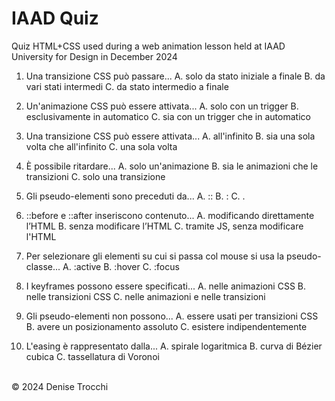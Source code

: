 # IAAD Quiz
Quiz HTML+CSS used during a web animation lesson held at IAAD University for Design in December 2024
<br>

1. Una transizione CSS può passare...
  A. solo da stato iniziale a finale
  B. da vari stati intermedi
  C. da stato intermedio a finale

2. Un'animazione CSS può essere attivata...
  A. solo con un trigger
  B. esclusivamente in automatico
  C. sia con un trigger che in automatico

3. Una transizione CSS può essere attivata...
  A. all'infinito
  B. sia una sola volta che all'infinito
  C. una sola volta

4. È possibile ritardare...
  A. solo un'animazione
  B. sia le animazioni che le transizioni
  C. solo una transizione

5. Gli pseudo-elementi sono preceduti da...
  A. ::
  B. :
  C. .

6. ::before e ::after inseriscono contenuto...
  A. modificando direttamente l’HTML
  B. senza modificare l’HTML
  C. tramite JS, senza modificare l'HTML

7. Per selezionare gli elementi su cui si passa col mouse si usa la pseudo-classe...
  A. :active
  B. :hover
  C. :focus

8. I keyframes possono essere specificati...
  A. nelle animazioni CSS
  B. nelle transizioni CSS
  C. nelle animazioni e nelle transizioni

9. Gli pseudo-elementi non possono...
  A. essere usati per transizioni CSS
  B. avere un posizionamento assoluto
  C. esistere indipendentemente

10. L'easing è rappresentato dalla...
  A. spirale logaritmica
  B. curva di Bézier cubica
  C. tassellatura di Voronoi

<br>
© 2024 Denise Trocchi